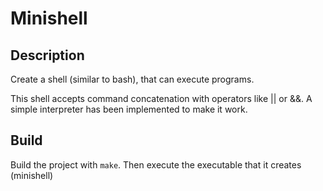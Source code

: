 # Minishell
## Description
Create a shell (similar to bash), that can execute programs.

This shell accepts command concatenation with operators like || or &&. A simple interpreter has been implemented to make it work.

## Build
Build the project with `make`.
Then execute the executable that it creates (minishell)
